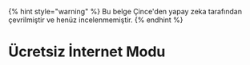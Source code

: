 
{% hint style="warning" %}
Bu belge Çince'den yapay zeka tarafından çevrilmiştir ve henüz incelenmemiştir.
{% endhint %}

# Ücretsiz İnternet Modu
